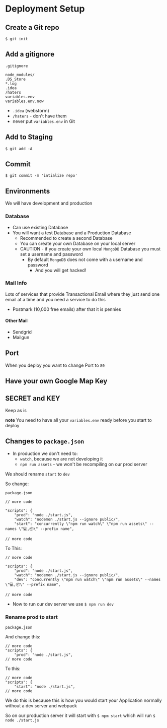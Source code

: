 # Deployment Setup
## Create a Git repo
`$ git init`

## Add a gitignore
`.gitignore`

```
node_modules/
.DS_Store
*.log
.idea
/haters
variables.env
variables.env.now
```

* `.idea` (webstorm)
* `/haters` - don't have them
* never put `variables.env` in Git

## Add to Staging
`$ git add -A`

## Commit
`$ git commit -m 'intialize repo'`

## Environments
We will have development and production

### Database
* Can use existing Database
* You will want a test Database and a Production Database
    - Recommended to create a second Database
    - You can create your own Database on your local server
    - CAUTION - if you create your own local `MongoDB` Database you must set a username and password
        + By default `MongoDB` does not come with a username and password 
            * And you will get hacked!

### Mail Info
Lots of services that provide Transactional Email where they just send one email at a time and you need a service to do this

* Postmark (10,000 free emails) after that it is pennies

#### Other Mail
* Sendgrid
* Mailgun

## Port
When you deploy you want to change Port to `80`

## Have your own Google Map Key

## SECRET and KEY
Keep as is

**note** You need to have all your `variables.env` ready before you start to deploy

## Changes to `package.json`
* In production we don't need to:
    - `watch`, because we are not developing it
    - `npm run assets` - we won't be recompiling on our prod server

We should rename `start` to `dev`

So change:

`package.json`

```
// more code

"scripts": {
    "prod": "node ./start.js",
    "watch": "nodemon ./start.js --ignore public/",
    "start": "concurrently \"npm run watch\" \"npm run assets\" --names \"💻,📦\" --prefix name",

// more code
```

To This:

```
// more code

"scripts": {
    "prod": "node ./start.js",
    "watch": "nodemon ./start.js --ignore public/",
    "dev": "concurrently \"npm run watch\" \"npm run assets\" --names \"💻,📦\" --prefix name",

// more code
```

* Now to run our dev server we use `$ npm run dev`

### Rename prod to start

`package.json`

And change this:

```
// more code
"scripts": {
    "prod": "node ./start.js",
// more code
```

To this:

```
// more code
"scripts": {
    "start": "node ./start.js",
// more code
```

We do this is because this is how you would start your Application normally without a dev server and webpack

So on our production server it will start with `$ npm start` which will run `$ node ./start.js`
